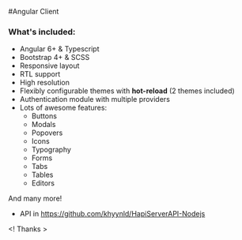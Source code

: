 #Angular Client

### What's included:

- Angular 6+ & Typescript
- Bootstrap 4+ & SCSS
- Responsive layout
- RTL support
- High resolution
- Flexibly configurable themes with **hot-reload** (2 themes included)
- Authentication module with multiple providers
- Lots of awesome features:
  - Buttons
  - Modals
  - Popovers
  - Icons
  - Typography
  - Forms
  - Tabs
  - Tables
  - Editors
  
And many more!


- API in https://github.com/khyynld/HapiServerAPI-Nodejs

<! Thanks >